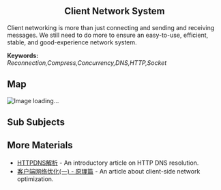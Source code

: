 <h2 align="center">Client Network System</h2>
<p>
Client networking is more than just connecting and sending and receiving messages.
We still need to do more to ensure an easy-to-use, efficient, stable, and good-experience network system.
</p>

**Keywords:**<br/>
*Reconnection,Compress,Concurrency,DNS,HTTP,Socket*

## Map
![Image loading...](../exports/3.1.4.Client%20Network%20System.png?raw=true)

## Sub Subjects

## More Materials
* [HTTPDNS解析](https://zhuanlan.zhihu.com/p/102839806) - An introductory article on HTTP DNS resolution. 
* [客户端网络优化(一) - 原理篇](https://juejin.cn/post/6992146752077824031) - An article about client-side network optimization.
